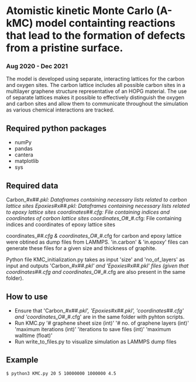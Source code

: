 # Atomistic kinetic Monte Carlo (A-kMC) model containting reactions that lead to the formation of defects from a pristine surface. 
### Aug 2020 - Dec 2021

The model is developed using separate, interacting lattices for the carbon and oxygen sites. The carbon lattice includes all possible carbon sites in a multilayer graphene structure representative of an HOPG material. The use of separate lattices makes it possible to effectively distinguish the oxygen and carbon sites and allow them to communicate throughout the simulation as various chemical interactions are tracked. 

## Required python packages
- numPy
- pandas
- cantera
- matplotlib
- sys

## Required data

Carbon_#x#_#.pkl: Dataframes containing necessary lists related to carbon lattice sites
Epoxies_#x#_#.pkl: Dataframes containing necessary lists related to epoxy lattice sites
coordinates_#_#.cfg: File containing indices and coordinates of carbon lattice sites 
coordinates_O_#_#.cfg: File containing indices and coordinates of epoxy lattice sites 

coordinates_#_#.cfg & coordinates_O_#_#.cfg for carbon and epoxy lattice were obtined as dump files from LAMMPS. 'in.carbon' & 'in.epoxy' files can generate these files for a given size and thickness of graphite. 

Python file KMC_initialization.py takes as input 'size' and 'no_of_layers' as input and outputs 'Carbon_#x#_#.pkl' and 'Epoxies_#x#_#.pkl' files (given that coordinates_#_#.cfg and coordinates_O_#_#.cfg are also present in the same folder).

## How to use

- Ensure that 'Carbon_#x#_#.pkl', 'Epoxies_#x#_#.pkl', 'coordinates_#_#.cfg' and 'coordinates_O_#_#.cfg' are in the same folder with pyhton scripts.
- Run KMC.py '# graphene sheet size (int)' '# no. of graphene layers (int)' 'maximum iterations (int)' 'iterations to save files (int)' 'maximum walltime (float)'
- Run write_to_files.py to visualize simulation as LAMMPS dump files

## Example

```bash
$ python3 KMC.py 20 5 10000000 1000000 4.5
